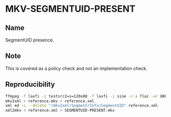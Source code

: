 # MKV-SEGMENTUID-PRESENT

## Name

SegmentUID presence.

## Note

This is covered as a policy check and not an implementation check.

## Reproducibility

```sh
ffmpeg -f lavfi -i testsrc2=s=120x80 -f lavfi -i sine -c:a flac -ar 8000 -vframes 2 -c:v ffv1 -level 3 -c:a flac -g 1 -y reference.mkv
mkv2xml < reference.mkv > reference.xml
xml ed -L --delete "/mkv2xml/Segment/Info/SegmentUID" reference.xml
xml2mkv < reference.xml > SEGMENTUID-PRESENT.mkv
```